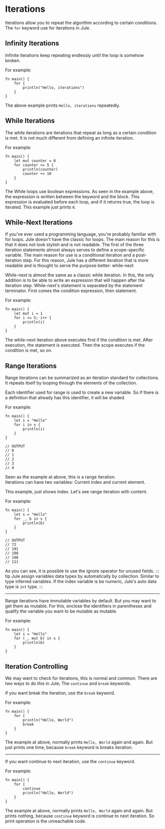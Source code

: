 # Iterations
Iterations allow you to repeat the algorithm according to certain conditions. The `for` keyword use for iterations in Jule.

## Infinity Iterations
Infinite iterations keep repeating endlessly until the loop is somehow broken.

For example:
```jule
fn main() {
    for {
        println("Hello, iterations")
    }
}
```
The above example prints `Hello, iterations` repeatedly.

## While Iterations
The while iterations are iterations that repeat as long as a certain condition is met. It is not much different from defining an infinite iteration.

For example:
```jule
fn main() {
    let mut counter = 0
    for counter <= 5 {
        println(counter)
        counter += 10
    }
}
```
The While loops use boolean expressions. As seen in the example above, the expression is written between the keyword and the block. This expression is evaluated before each loop, and if it returns true, the loop is iterated. This example just prints `0`.

## While-Next Iterations
If you've ever used a programming language, you're probably familiar with for loops. Jule doesn't have the classic for loops. The main reason for this is that it does not look stylish and is not readable. The first of the three iteration statements almost always serves to define a scope-specific variable. The main reason for use is a conditional iteration and a post-iteration step. For this reason, Jule has a different iteration that is more readable and is thought to serve the purpose better: while-next

While-next is almost the same as a classic while iteration. In this, the only addition is to be able to write an expression that will happen after the iteration step. While-next's statement is separated by the statement terminator. First comes the condition expression, then statement.

For example:
```jule
fn main() {
    let mut i = 1
    for i <= 5; i++ {
        println(i)
    }
}
```
The while-next iteration above executes first if the condition is met. After execution, the statement is executed. Then the scope executes if the condition is met, so on.

## Range Iterations
Range iterations can be summarized as an iteration standard for collections. It repeats itself by looping through the elements of the collection.

Each identifier used for range is used to create a new variable. So if there is a definition that already has this identifier, it will be shaded.

For example:
```jule
fn main() {
    let s = "Hello"
    for i in s {
        println(i)
    }
}

// OUTPUT
// 0
// 1
// 2
// 3
// 4
```
Seen as the example at above, this is a range iteration.\
Iterations can have two variables: Current index and current element.

This example, just shows index. Let's see range iteration with content.

For example:
```jule
fn main() {
    let s = "Hello"
    for _, b in s {
        println(b)
    }
}

// OUTPUT
// 72
// 101
// 108
// 108
// 111
```
As you can see, it is possible to use the ignore operator for unused fields.
::: tip
Jule assign variables data types by automatically by collection. Similar to type inferred variables. If the index variable is be numeric, Jule's auto data type is `int` type.
:::

---

Range iterations have immutable variables by default. But you may want to get them as mutable. For this, enclose the identifiers in parentheses and qualify the variable you want to be mutable as mutable.

For example:
```jule
fn main() {
    let s = "Hello"
    for (_, mut b) in s {
        println(b)
    }
}
```

## Iteration Controlling
We may want to check for iterations, this is normal and common. There are two ways to do this in Jule; The `continue` and `break` keywords.

If you want break the iteration, use the `break` keyword.

For example:
```jule
fn main() {
    for {
        println("Hello, World")
        break
    }
}
```
The example at above, normally prints `Hello, World` again and again. But just prints one time, because `break` keyword is breaks iteration.

---

If you want continue to next iteration, use the `continue` keyword.

For example:
```jule
fn main() {
    for {
        continue
        println("Hello, World")
    }
}
```
The example at above, normally prints `Hello, World` again and again. But prints nothing, because `continue` keyword is continue to next iteration. So print operation is the unreachable code.